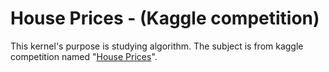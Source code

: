# House Prices - (Kaggle competition)
This kernel's purpose is studying algorithm.
The subject is from kaggle competition named "[House Prices](https://www.kaggle.com/c/house-prices-advanced-regression-techniques)".
